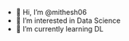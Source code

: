 - 👋 Hi, I’m @mithesh06
- 👀 I’m interested in Data Science
- 🌱 I’m currently learning DL

<!---
mithesh06/mithesh06 is a ✨ special ✨ repository because its `README.md` (this file) appears on your GitHub profile.
You can click the Preview link to take a look at your changes.
--->
